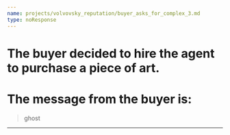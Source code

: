 ```yaml
---
name: projects/volvovsky_reputation/buyer_asks_for_complex_3.md
type: noResponse
---
```


# The buyer decided to hire the agent to purchase a piece of art.

# The message from the buyer is:

> ghost

---
